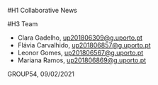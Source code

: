 #H1 Collaborative News

#H3 Team
- Clara Gadelho, up201806309@g.uporto.pt
- Flávia Carvalhido, up201806857@g.uporto.pt
- Leonor Gomes, up201806567@g.uporto.pt
- Mariana Ramos, up201806869@g.uporto.pt

GROUP54, 09/02/2021

